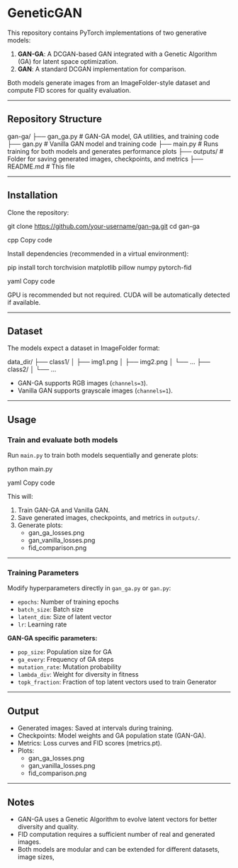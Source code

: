 # GeneticGAN

This repository contains PyTorch implementations of two generative models:

1. **GAN-GA**: A DCGAN-based GAN integrated with a Genetic Algorithm (GA) for latent space optimization.
2. **GAN**: A standard DCGAN implementation for comparison.

Both models generate images from an ImageFolder-style dataset and compute FID scores for quality evaluation.

---

## Repository Structure

gan-ga/
├── gan_ga.py       # GAN-GA model, GA utilities, and training code
├── gan.py          # Vanilla GAN model and training code
├── main.py         # Runs training for both models and generates performance plots
├── outputs/        # Folder for saving generated images, checkpoints, and metrics
├── README.md       # This file

---

## Installation

Clone the repository:

git clone https://github.com/your-username/gan-ga.git
cd gan-ga

cpp
Copy code

Install dependencies (recommended in a virtual environment):

pip install torch torchvision matplotlib pillow numpy pytorch-fid

yaml
Copy code

GPU is recommended but not required. CUDA will be automatically detected if available.

---

## Dataset

The models expect a dataset in ImageFolder format:

data_dir/
├── class1/
│   ├── img1.png
│   ├── img2.png
│   └── ...
├── class2/
│   └── ...

- GAN-GA supports RGB images (`channels=3`).
- Vanilla GAN supports grayscale images (`channels=1`).

---

## Usage

### Train and evaluate both models

Run `main.py` to train both models sequentially and generate plots:

python main.py

yaml
Copy code

This will:

1. Train GAN-GA and Vanilla GAN.
2. Save generated images, checkpoints, and metrics in `outputs/`.
3. Generate plots:
   - gan_ga_losses.png
   - gan_vanilla_losses.png
   - fid_comparison.png

---

### Training Parameters

Modify hyperparameters directly in `gan_ga.py` or `gan.py`:

- `epochs`: Number of training epochs
- `batch_size`: Batch size
- `latent_dim`: Size of latent vector
- `lr`: Learning rate

**GAN-GA specific parameters:**

- `pop_size`: Population size for GA
- `ga_every`: Frequency of GA steps
- `mutation_rate`: Mutation probability
- `lambda_div`: Weight for diversity in fitness
- `topk_fraction`: Fraction of top latent vectors used to train Generator

---

## Output

- Generated images: Saved at intervals during training.
- Checkpoints: Model weights and GA population state (GAN-GA).
- Metrics: Loss curves and FID scores (metrics.pt).
- Plots:
  - gan_ga_losses.png
  - gan_vanilla_losses.png
  - fid_comparison.png

---

## Notes

- GAN-GA uses a Genetic Algorithm to evolve latent vectors for better diversity and quality.
- FID computation requires a sufficient number of real and generated images.
- Both models are modular and can be extended for different datasets, image sizes,
